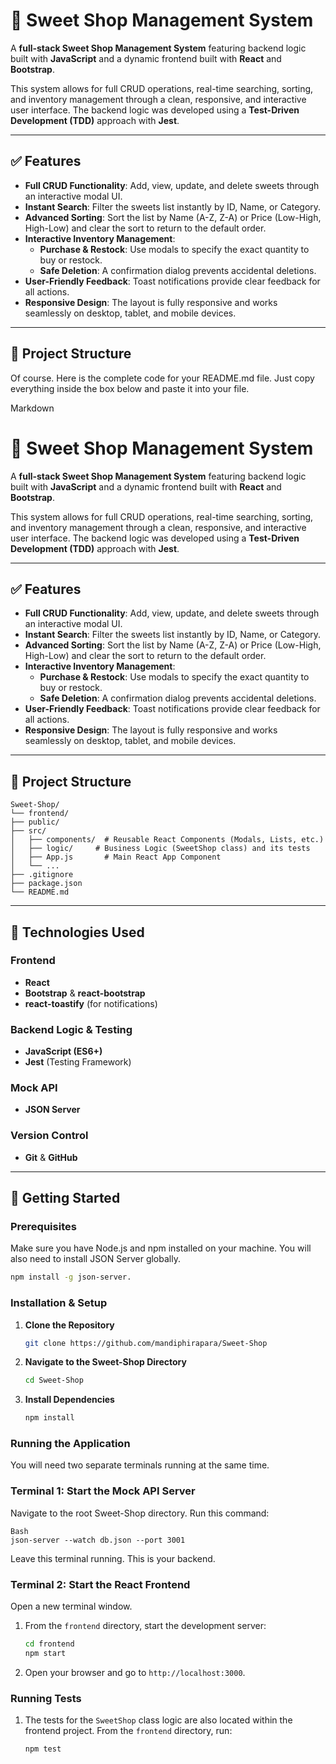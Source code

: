 # 🍬 Sweet Shop Management System

A **full-stack Sweet Shop Management System** featuring backend logic built with **JavaScript** and a dynamic frontend built with **React** and **Bootstrap**.

This system allows for full CRUD operations, real-time searching, sorting, and inventory management through a clean, responsive, and interactive user interface. The backend logic was developed using a **Test-Driven Development (TDD)** approach with **Jest**.

---

## ✅ Features

* **Full CRUD Functionality**: Add, view, update, and delete sweets through an interactive modal UI.
* **Instant Search**: Filter the sweets list instantly by ID, Name, or Category.
* **Advanced Sorting**: Sort the list by Name (A-Z, Z-A) or Price (Low-High, High-Low) and clear the sort to return to the default order.
* **Interactive Inventory Management**:
    * **Purchase & Restock**: Use modals to specify the exact quantity to buy or restock.
    * **Safe Deletion**: A confirmation dialog prevents accidental deletions.
* **User-Friendly Feedback**: Toast notifications provide clear feedback for all actions.
* **Responsive Design**: The layout is fully responsive and works seamlessly on desktop, tablet, and mobile devices.

---

## 📂 Project Structure

Of course. Here is the complete code for your README.md file. Just copy everything inside the box below and paste it into your file.

Markdown

# 🍬 Sweet Shop Management System

A **full-stack Sweet Shop Management System** featuring backend logic built with **JavaScript** and a dynamic frontend built with **React** and **Bootstrap**.

This system allows for full CRUD operations, real-time searching, sorting, and inventory management through a clean, responsive, and interactive user interface. The backend logic was developed using a **Test-Driven Development (TDD)** approach with **Jest**.

---

## ✅ Features

* **Full CRUD Functionality**: Add, view, update, and delete sweets through an interactive modal UI.
* **Instant Search**: Filter the sweets list instantly by ID, Name, or Category.
* **Advanced Sorting**: Sort the list by Name (A-Z, Z-A) or Price (Low-High, High-Low) and clear the sort to return to the default order.
* **Interactive Inventory Management**:
    * **Purchase & Restock**: Use modals to specify the exact quantity to buy or restock.
    * **Safe Deletion**: A confirmation dialog prevents accidental deletions.
* **User-Friendly Feedback**: Toast notifications provide clear feedback for all actions.
* **Responsive Design**: The layout is fully responsive and works seamlessly on desktop, tablet, and mobile devices.

---

## 📂 Project Structure
```
Sweet-Shop/
└── frontend/
├── public/
├── src/
│   ├── components/  # Reusable React Components (Modals, Lists, etc.)
│   ├── logic/     # Business Logic (SweetShop class) and its tests
│   ├── App.js       # Main React App Component
│   └── ...
├── .gitignore
├── package.json
└── README.md
```
---

## 🚀 Technologies Used

### Frontend
* **React**
* **Bootstrap** & **react-bootstrap**
* **react-toastify** (for notifications)

### Backend Logic & Testing
* **JavaScript (ES6+)**
* **Jest** (Testing Framework)

### Mock API
* **JSON Server**

### Version Control
* **Git** & **GitHub**

---

## 🏁 Getting Started

### Prerequisites

Make sure you have Node.js and npm installed on your machine. You will also need to install JSON Server globally.
```bash
npm install -g json-server.
```

### Installation & Setup

1.  **Clone the Repository**
    ```bash
    git clone https://github.com/mandiphirapara/Sweet-Shop
    ```

2.  **Navigate to the Sweet-Shop Directory**
    ```bash
    cd Sweet-Shop
    ```

3.  **Install Dependencies**
    ```bash
    npm install
    ```

### Running the Application

You will need two separate terminals running at the same time.

### Terminal 1: Start the Mock API Server
Navigate to the root Sweet-Shop directory.
Run this command:
```
Bash
json-server --watch db.json --port 3001
```
Leave this terminal running. This is your backend.

### Terminal 2: Start the React Frontend
Open a new terminal window.
1.  From the `frontend` directory, start the development server:
    ```bash
    cd frontend
    npm start
    ```
2.  Open your browser and go to `http://localhost:3000`.

### Running Tests

1.  The tests for the `SweetShop` class logic are also located within the frontend project. From the `frontend` directory, run:
    ```bash
    npm test
    ```